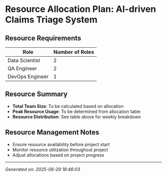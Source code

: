# Resource Allocation Plan: AI-driven Claims Triage System

## Resource Requirements

| Role               | Number of Roles |
|--------------------|------------------|
| Data Scientist      | 2                |
| QA Engineer         | 2                |
| DevOps Engineer     | 1                |

## Resource Summary
- **Total Team Size**: To be calculated based on allocation
- **Peak Resource Usage**: To be determined from allocation table
- **Resource Distribution**: See table above for weekly breakdown

## Resource Management Notes
- Ensure resource availability before project start
- Monitor resource utilization throughout project
- Adjust allocations based on project progress

---
*Generated on: 2025-06-29 18:46:03*
